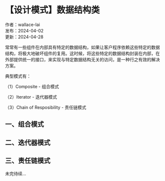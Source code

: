 # 【设计模式】数据结构类

作者：wallace-lai <br>
发布：2024-04-02 <br>
更新：2024-04-28 <br>

常常有一些组件在内部具有特定的数据结构，如果让客户程序依赖这些特定的数据结构，将极大地破坏组件的复用。这时候，将这些特定的数据结构封装在内部，在外部提供统一的接口，来实现与特定数据结构无关的访问，是一种行之有效的解决方案。

典型模式有：

（1）Composite - 组合模式

（2）Iterator - 迭代器模式

（3）Chain of Resposibility - 责任链模式

## 一、组合模式

## 二、迭代器模式

## 三、责任链模式


未完待续...